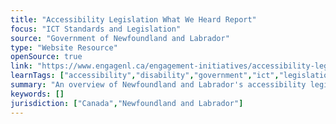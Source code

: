 ```yaml
---
title: "Accessibility Legislation What We Heard Report"
focus: "ICT Standards and Legislation"
source: "Government of Newfoundland and Labrador"
type: "Website Resource"
openSource: true
link: "https://www.engagenl.ca/engagement-initiatives/accessibility-legislation"
learnTags: ["accessibility","disability","government","ict","legislationAndLaw","rights","employment","transportation","canadianLandscape"]
summary: "An overview of Newfoundland and Labrador's accessibility legislation."
keywords: []
jurisdiction: ["Canada","Newfoundland and Labrador"]
---
```

